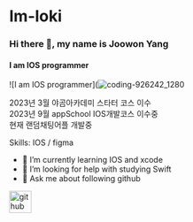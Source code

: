 # Im-loki
### Hi there 👋, my name is Joowon Yang
#### I am IOS programmer
![I am IOS programmer](![coding-926242_1280](https://github.com/lm-loki/Im-loki/assets/123723493/a708fe1a-925e-484c-88a0-d8137a1a017e)

2023년 3월 야곰아카데미 스타터 코스 이수<br/>
2023년 9월 appSchool IOS개발코스 이수중<br/>
현재 랜덤채팅어플 개발중<br/>


Skills: IOS / figma

- 🌱 I’m currently learning IOS and xcode 
- 🤔 I’m looking for help with studying Swift 
- 💬 Ask me about following github


[<img src='https://cdn.jsdelivr.net/npm/simple-icons@3.0.1/icons/github.svg' alt='github' height='40'>](https://github.com/lm-loki)  

